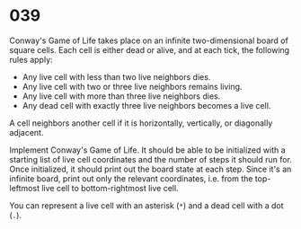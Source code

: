 # 039

Conway's Game of Life takes place on an infinite two-dimensional board of square cells. Each cell is either dead or alive, and at each tick, the following rules apply:

- Any live cell with less than two live neighbors dies.
- Any live cell with two or three live neighbors remains living.
- Any live cell with more than three live neighbors dies.
- Any dead cell with exactly three live neighbors becomes a live cell.

A cell neighbors another cell if it is horizontally, vertically, or diagonally adjacent.

Implement Conway's Game of Life. It should be able to be initialized with a starting list of live cell coordinates and the number of steps it should run for. Once initialized, it should print out the board state at each step. Since it's an infinite board, print out only the relevant coordinates, i.e. from the top-leftmost live cell to bottom-rightmost live cell.

You can represent a live cell with an asterisk (`*`) and a dead cell with a dot (`.`).
